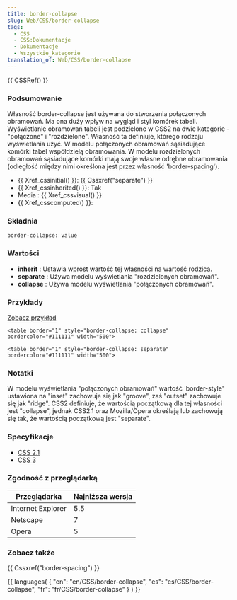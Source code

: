 ```yaml
---
title: border-collapse
slug: Web/CSS/border-collapse
tags:
  - CSS
  - CSS:Dokumentacje
  - Dokumentacje
  - Wszystkie_kategorie
translation_of: Web/CSS/border-collapse
---
```

{{ CSSRef() }}

### Podsumowanie

Własność border-collapse jest używana do stworzenia połączonych obramowań. Ma ona duży wpływ na wygląd i styl komórek tabeli. Wyświetlanie obramowań tabeli jest podzielone w CSS2 na dwie kategorie - "połączone" i "rozdzielone". Własność ta definiuje, którego rodzaju wyświetlania użyć. W modelu połączonych obramowań sąsiadujące komórki tabel współdzielą obramowania. W modelu rozdzielonych obramowań sąsiadujące komórki mają swoje własne odrębne obramowania (odległość między nimi określona jest przez własność 'border-spacing').

- {{ Xref_cssinitial() }}: {{ Cssxref("separate") }}
- {{ Xref_cssinherited() }}: Tak
- Media : {{ Xref_cssvisual() }}
- {{ Xref_csscomputed() }}:

### Składnia

    border-collapse: value

### Wartości

- **inherit** : Ustawia wprost wartość tej własności na wartość rodzica.
- **separate** : Używa modelu wyświetlania "rozdzielonych obramowań".
- **collapse** : Używa modelu wyświetlania "połączonych obramowań".

### Przykłady

[Zobacz przykład](/samples/cssref/border-collapse.html)

    <table border="1" style="border-collapse: collapse" bordercolor="#111111" width="500">

    <table border="1" style="border-collapse: separate" bordercolor="#111111" width="500">

### Notatki

W modelu wyświetlania "połączonych obramowań" wartość 'border-style' ustawiona na "inset" zachowuje się jak "groove", zaś "outset" zachowuje się jak "ridge". CSS2 definiuje, że wartością początkową dla tej własności jest "collapse", jednak CSS2.1 oraz Mozilla/Opera określają lub zachowują się tak, że wartością początkową jest "separate".

### Specyfikacje

- [CSS 2.1](http://www.w3.org/TR/CSS21/tables.html#collapsing-borders)
- [CSS 3](http://www.w3.org/TR/REC-CSS2/tables.html#borders)

### Zgodność z przeglądarką

| Przeglądarka      | Najniższa wersja |
| ----------------- | ---------------- |
| Internet Explorer | 5.5              |
| Netscape          | 7                |
| Opera             | 5                |

### Zobacz także

{{ Cssxref("border-spacing") }}





{{ languages( { "en": "en/CSS/border-collapse", "es": "es/CSS/border-collapse", "fr": "fr/CSS/border-collapse" } ) }}
